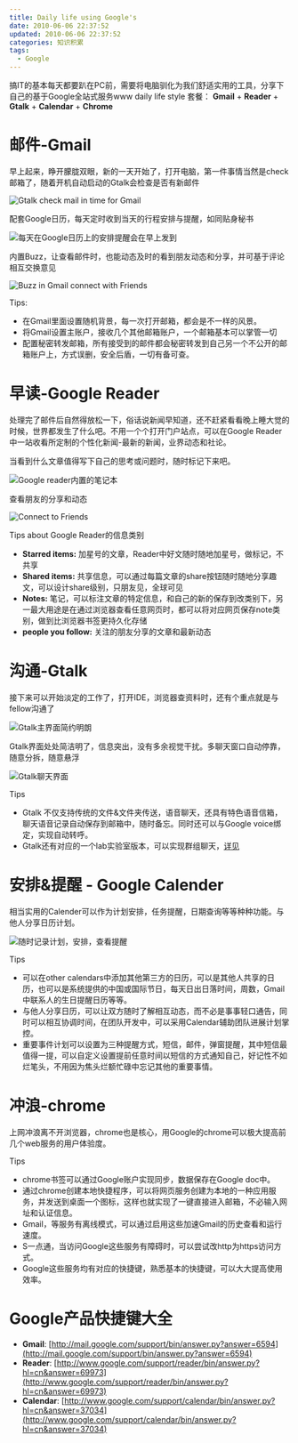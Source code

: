 ```yaml
---
title: Daily life using Google's
date: 2010-06-06 22:37:52
updated: 2010-06-06 22:37:52
categories: 知识积累
tags:
  - Google
---
```


搞IT的基本每天都要趴在PC前，需要将电脑驯化为我们舒适实用的工具，分享下自己的基于Google全站式服务www daily life style 套餐：
**Gmail** + **Reader** + **Gtalk** + **Calendar** + **Chrome**  

<!-- more -->

# 邮件-Gmail

早上起来，睁开朦胧双眼，新的一天开始了，打开电脑，第一件事情当然是check邮箱了，随着开机自动启动的Gtalk会检查是否有新邮件

![Gtalk check mail in time for Gmail](https://ws2.sinaimg.cn/large/006tNbRwly1fynl7pp72qj308e03wglw.jpg)

配套Google日历，每天定时收到当天的行程安排与提醒，如同贴身秘书

![每天在Google日历上的安排提醒会在早上发到](https://ws3.sinaimg.cn/large/006tNbRwly1fynl65sp34j30hl0famxi.jpg)

内置Buzz，让查看邮件时，也能动态及时的看到朋友动态和分享，并可基于评论相互交换意见

![Buzz in Gmail connect with Friends](https://ws4.sinaimg.cn/large/006tNbRwly1fynl8jnwvvj30pd0ehgp9.jpg)

Tips:

* 在Gmail里面设置随机背景，每一次打开邮箱，都会是不一样的风景。
* 将Gmail设置主账户，接收几个其他邮箱账户，一个邮箱基本可以掌管一切
* 配置秘密转发邮箱，所有接受到的邮件都会秘密转发到自己另一个不公开的邮箱账户上，方式误删，安全后盾，一切有备可查。

# 早读-Google Reader

处理完了邮件后自然得放松一下，俗话说新闻早知道，还不赶紧看看晚上睡大觉的时候，世界都发生了什么吧。不用一个个打开门户站点，可以在Google Reader中一站收看所定制的个性化新闻-最新的新闻，业界动态和社论。

当看到什么文章值得写下自己的思考或问题时，随时标记下来吧。

![Google reader内置的笔记本](https://ws3.sinaimg.cn/large/006tNbRwly1fynld3hy9fj30j908ftah.jpg)

查看朋友的分享和动态

![Connect to Friends](https://ws3.sinaimg.cn/large/006tNbRwly1fynldjd3qcj30j908qgon.jpg)

Tips about Google Reader的信息类别

* **Starred items:** 加星号的文章，Reader中好文随时随地加星号，做标记，不共享
* **Shared items:** 共享信息，可以通过每篇文章的share按钮随时随地分享趣文，可以设计share级别，只朋友见，全球可见
* **Notes:** 笔记，可以标注文章的特定信息，和自己的新的保存到改类别下，另一最大用途是在通过浏览器查看任意网页时，都可以将对应网页保存note类别，做到比浏览器书签更持久化存储
* **people you follow:** 关注的朋友分享的文章和最新动态

# 沟通-Gtalk

接下来可以开始淡定的工作了，打开IDE，浏览器查资料时，还有个重点就是与fellow沟通了

![Gtalk主界面简约明朗](https://ws4.sinaimg.cn/large/006tNbRwly1fynleogvdnj304v09hjsj.jpg)

Gtalk界面处处简洁明了，信息突出，没有多余视觉干扰。多聊天窗口自动停靠，随意分拆，随意悬浮

![Gtalk聊天界面](https://ws3.sinaimg.cn/large/006tNbRwly1fynlf115pwj308m080wfg.jpg)

Tips

* Gtalk 不仅支持传统的文件&文件夹传送，语音聊天，还具有特色语音信箱，聊天语音记录自动保存到邮箱中，随时备忘。同时还可以与Google voice绑定，实现自动转呼。
* Gtalk还有对应的一个lab实验室版本，可以实现群组聊天，[详见](http://www.google.com/talk/labsedition/index.html)

# 安排&提醒 - Google Calender

相当实用的Calender可以作为计划安排，任务提醒，日期查询等等种种功能。与他人分享日历计划。

![随时记录计划，安排，查看提醒](https://ws3.sinaimg.cn/large/006tNbRwly1fynlg5w26tj30he0bc449.jpg)

Tips

* 可以在other calendars中添加其他第三方的日历，可以是其他人共享的日历，也可以是系统提供的中国或国际节日，每天日出日落时间，周数，Gmail中联系人的生日提醒日历等等。
* 与他人分享日历，可以让双方随时了解相互动态，而不必是事事轻口通告，同时可以相互协调时间，在团队开发中，可以采用Calendar辅助团队进展计划掌控。
* 重要事件计划可以设置为三种提醒方式，短信，邮件，弹窗提醒，其中短信最值得一提，可以自定义设置提前任意时间以短信的方式通知自己，好记性不如烂笔头，不用因为焦头烂额忙碌中忘记其他的重要事情。

# 冲浪-chrome

上网冲浪离不开浏览器，chrome也是核心，用Google的chrome可以极大提高前几个web服务的用户体验度。

Tips

* chrome书签可以通过Google账户实现同步，数据保存在Google doc中。
* 通过chrome创建本地快捷程序，可以将网页服务创建为本地的一种应用服务，并发送到桌面一个图标，这样也就实现了一键直接进入邮箱，不必输入网址和认证信息。
* Gmail，等服务有离线模式，可以通过启用这些加速Gmail的历史查看和运行速度。
* S一点通，当访问Google这些服务有障碍时，可以尝试改http为https访问方式。
* Google这些服务均有对应的快捷键，熟悉基本的快捷键，可以大大提高使用效率。

# Google产品快捷键大全

* **Gmail**: [http://mail.google.com/support/bin/answer.py?answer=6594](http://mail.google.com/support/bin/answer.py?answer=6594)
* **Reader**: [http://www.google.com/support/reader/bin/answer.py?hl=cn&answer=69973](http://www.google.com/support/reader/bin/answer.py?hl=cn&answer=69973)
* **Calendar**: [http://www.google.com/support/calendar/bin/answer.py?hl=cn&answer=37034](http://www.google.com/support/calendar/bin/answer.py?hl=cn&answer=37034)